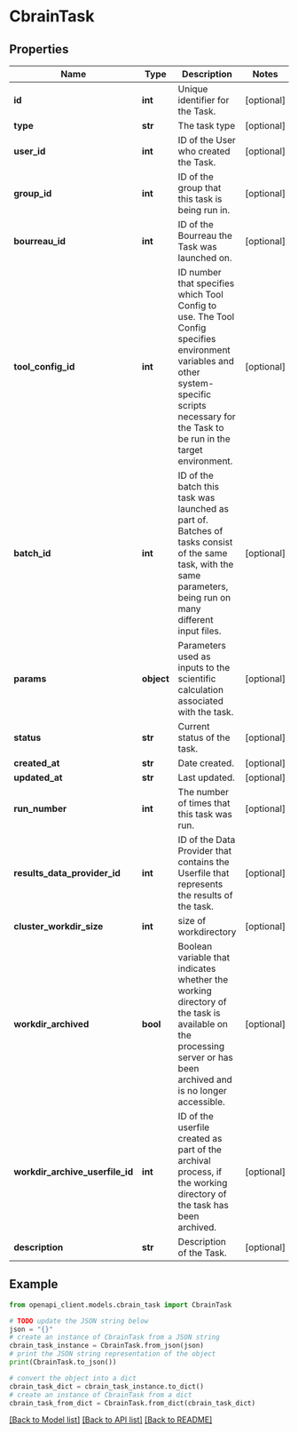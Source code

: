 # CbrainTask


## Properties

Name | Type | Description | Notes
------------ | ------------- | ------------- | -------------
**id** | **int** | Unique identifier for the Task. | [optional] 
**type** | **str** | The task type | [optional] 
**user_id** | **int** | ID of the User who created the Task. | [optional] 
**group_id** | **int** | ID of the group that this task is being run in. | [optional] 
**bourreau_id** | **int** | ID of the Bourreau the Task was launched on. | [optional] 
**tool_config_id** | **int** | ID number that specifies which Tool Config to use. The Tool Config specifies environment variables and other system-specific scripts necessary for the Task to be run in the target environment. | [optional] 
**batch_id** | **int** | ID of the batch this task was launched as part of. Batches of tasks consist of the same task, with the same parameters, being run on many different input files. | [optional] 
**params** | **object** | Parameters used as inputs to the scientific calculation associated with the task. | [optional] 
**status** | **str** | Current status of the task. | [optional] 
**created_at** | **str** | Date created. | [optional] 
**updated_at** | **str** | Last updated. | [optional] 
**run_number** | **int** | The number of times that this task was run. | [optional] 
**results_data_provider_id** | **int** | ID of the Data Provider that contains the Userfile that represents the results of the task. | [optional] 
**cluster_workdir_size** | **int** | size of workdirectory | [optional] 
**workdir_archived** | **bool** | Boolean variable that indicates whether the working directory of the task is available on the processing server or has been archived and is no longer accessible. | [optional] 
**workdir_archive_userfile_id** | **int** | ID of the userfile created as part of the archival process, if the working directory of the task has been archived. | [optional] 
**description** | **str** | Description of the Task. | [optional] 

## Example

```python
from openapi_client.models.cbrain_task import CbrainTask

# TODO update the JSON string below
json = "{}"
# create an instance of CbrainTask from a JSON string
cbrain_task_instance = CbrainTask.from_json(json)
# print the JSON string representation of the object
print(CbrainTask.to_json())

# convert the object into a dict
cbrain_task_dict = cbrain_task_instance.to_dict()
# create an instance of CbrainTask from a dict
cbrain_task_from_dict = CbrainTask.from_dict(cbrain_task_dict)
```
[[Back to Model list]](../README.md#documentation-for-models) [[Back to API list]](../README.md#documentation-for-api-endpoints) [[Back to README]](../README.md)



